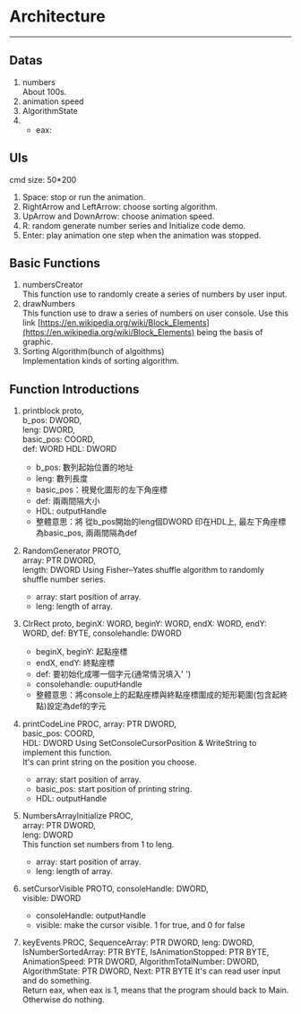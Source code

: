 # Architecture

---

## Datas

1. numbers  
About 100s.  
2. animation speed
3. AlgorithmState
4. 
   * eax:  

## UIs  

cmd size: 50*200

1. Space: stop or run the animation.
2. RightArrow and LeftArrow: choose sorting algorithm.
3. UpArrow and DownArrow: choose animation speed.
4. R: random generate number series and Initialize code demo.
5. Enter: play animation one step when the animation was stopped.

## Basic Functions

1. numbersCreator  
This function use to randomly create a series of numbers by user input.  
2. drawNumbers  
This function use to draw a series of numbers on user console.
Use this link [https://en.wikipedia.org/wiki/Block_Elements](https://en.wikipedia.org/wiki/Block_Elements) being the basis of graphic.
3. Sorting Algorithm(bunch of algoithms)  
Implementation kinds of sorting algorithm.

## Function Introductions

1. printblock proto,  
    b_pos: DWORD,  
    leng: DWORD,  
    basic_pos: COORD,  
    def: WORD
    HDL: DWORD  

   * b_pos: 數列起始位置的地址  
   * leng: 數列長度  
   * basic_pos：視覺化圖形的左下角座標  
   * def: 兩兩間隔大小
   * HDL: outputHandle  
   * 整體意思：將 從b_pos開始的leng個DWORD 印在HDL上, 最左下角座標為basic_pos, 兩兩間隔為def

2. RandomGenerator PROTO,  
    array: PTR DWORD,  
    length: DWORD
Using Fisher–Yates shuffle algorithm to randomly shuffle number series.

   * array: start position of array.  
   * leng: length of array.  

3. ClrRect proto,
    beginX: WORD, beginY: WORD, endX: WORD, endY: WORD,
    def: BYTE, consolehandle: DWORD

   * beginX, beginY: 起點座標
   * endX, endY: 終點座標
   * def: 要初始化成哪一個字元(通常情況填入' ')
   * consolehandle: ouputHandle
   * 整體意思：將console上的起點座標與終點座標圍成的矩形範圍(包含起終點)設定為def的字元
4. printCodeLine PROC,
	array: PTR DWORD,    
    basic_pos: COORD,  
    HDL: DWORD
Using SetConsoleCursorPosition & WriteString to implement this function.  
It's can print string on the position you choose.
   * array: start position of array.  
   * basic_pos: start position of printing string. 
   * HDL: outputHandle
5. NumbersArrayInitialize PROC,  
    array: PTR DWORD,  
    leng: DWORD  
This function set numbers from 1 to leng.  
   * array: start position of array.  
   * leng: length of array. 
5. setCursorVisible PROTO, 
	consoleHandle: DWORD,  
    visible: DWORD  
   * consoleHandle: outputHandle
   * visible: make the cursor visible. 1 for true, and 0 for false
6. keyEvents PROC,
    SequenceArray: PTR DWORD,
    leng: DWORD,
    IsNumberSortedArray: PTR BYTE,
    IsAnimationStopped: PTR BYTE,
    AnimationSpeed: PTR DWORD,
    AlgorithmTotalNumber: DWORD,
	AlgorithmState: PTR DWORD,
    Next: PTR BYTE
It's can read user input and do something.  
Return eax, when eax is 1, means that the program should back to Main. Otherwise do nothing.  